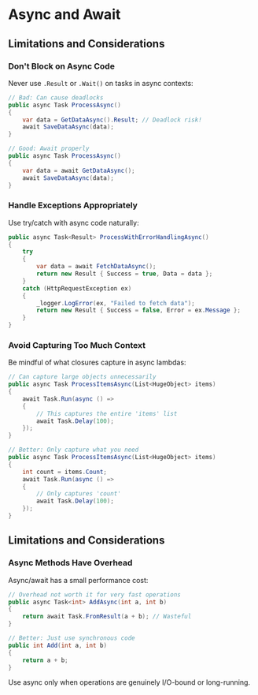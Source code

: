 # Async and Await
## Limitations and Considerations
### Don't Block on Async Code

Never use `.Result` or `.Wait()` on tasks in async contexts:

```csharp
// Bad: Can cause deadlocks
public async Task ProcessAsync()
{
    var data = GetDataAsync().Result; // Deadlock risk!
    await SaveDataAsync(data);
}

// Good: Await properly
public async Task ProcessAsync()
{
    var data = await GetDataAsync();
    await SaveDataAsync(data);
}
```

### Handle Exceptions Appropriately

Use try/catch with async code naturally:

```csharp
public async Task<Result> ProcessWithErrorHandlingAsync()
{
    try
    {
        var data = await FetchDataAsync();
        return new Result { Success = true, Data = data };
    }
    catch (HttpRequestException ex)
    {
        _logger.LogError(ex, "Failed to fetch data");
        return new Result { Success = false, Error = ex.Message };
    }
}
```

### Avoid Capturing Too Much Context

Be mindful of what closures capture in async lambdas:

```csharp
// Can capture large objects unnecessarily
public async Task ProcessItemsAsync(List<HugeObject> items)
{
    await Task.Run(async () =>
    {
        // This captures the entire 'items' list
        await Task.Delay(100);
    });
}

// Better: Only capture what you need
public async Task ProcessItemsAsync(List<HugeObject> items)
{
    int count = items.Count;
    await Task.Run(async () =>
    {
        // Only captures 'count'
        await Task.Delay(100);
    });
}
```

## Limitations and Considerations

### Async Methods Have Overhead

Async/await has a small performance cost:

```csharp
// Overhead not worth it for very fast operations
public async Task<int> AddAsync(int a, int b)
{
    return await Task.FromResult(a + b); // Wasteful
}

// Better: Just use synchronous code
public int Add(int a, int b)
{
    return a + b;
}
```

Use async only when operations are genuinely I/O-bound or long-running.
